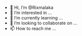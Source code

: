- 👋 Hi, I’m @Rixmalaka
- 👀 I’m interested in ...
- 🌱 I’m currently learning ...
- 💞️ I’m looking to collaborate on ...
- 📫 How to reach me ...

<!---
Rixmalaka/Rixmalaka is a ✨ special ✨ repository because its `README.md` (this file) appears on your GitHub profile.
You can click the Preview link to take a look at your changes.
--->
